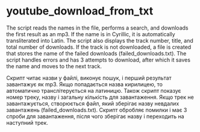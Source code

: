 # youtube_download_from_txt


The script reads the names in the file, performs a search, and downloads the first result as an mp3. If the name is in Cyrillic, it is automatically transliterated into Latin. The script also displays the track number, title, and total number of downloads. If the track is not downloaded, a file is created that stores the name of the failed downloads (failed_downloads.txt). The script handles errors and has 3 attempts to download, after which it saves the name and moves to the next track. 




Скрипт читає назви у файлі, виконує пошук, і перший результат завантажує як mp3. Якщо попадається назва кирилицею, то автоматично транслітерується на латиницю. Також скрипт показує номер треку, назву і загальну кількість для завантаження. Якщо трек не завантажується, створюється файл, який зберігає назву невдалих завантажень (failed_downloads.txt). Скрипт обробляє помилки і має 3 спроби для завантаження, після чого зберігає назву і переходить на наступний трек. 
